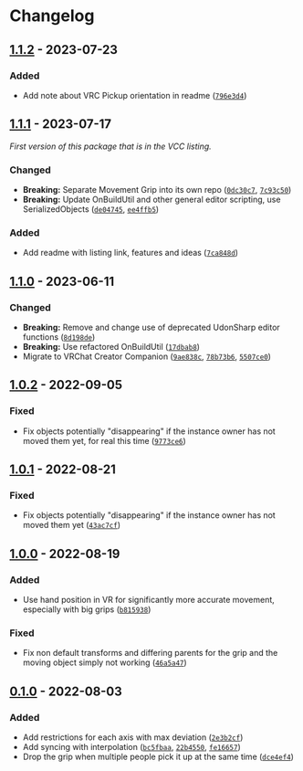 
# Changelog

## [1.1.2] - 2023-07-23

### Added

- Add note about VRC Pickup orientation in readme ([`796e3d4`](https://github.com/JanSharp/VRCMovementGrip/commit/796e3d42d8872a4f349be6979837c900add7a066))

## [1.1.1] - 2023-07-17

_First version of this package that is in the VCC listing._

### Changed

- **Breaking:** Separate Movement Grip into its own repo ([`0dc30c7`](https://github.com/JanSharp/VRCMovementGrip/commit/0dc30c77906e9b66ee903a2bafe7862a27bc3732), [`7c93c50`](https://github.com/JanSharp/VRCMovementGrip/commit/7c93c5024bf6cd02b5e2ee311a6446ef041fd229))
- **Breaking:** Update OnBuildUtil and other general editor scripting, use SerializedObjects ([`de04745`](https://github.com/JanSharp/VRCMovementGrip/commit/de04745880f0ea37345b5fd4e54de94fe7f05368), [`ee4ffb5`](https://github.com/JanSharp/VRCMovementGrip/commit/ee4ffb5ffe6218097cd01b94becc93bafb6ad2ca))

### Added

- Add readme with listing link, features and ideas ([`7ca848d`](https://github.com/JanSharp/VRCMovementGrip/commit/7ca848d23bc00151ad1fb190a63b8b6fcca4bd8a))

## [1.1.0] - 2023-06-11

### Changed

- **Breaking:** Remove and change use of deprecated UdonSharp editor functions ([`8d198de`](https://github.com/JanSharp/VRCMovementGrip/commit/8d198de570fbbcadcefaab08146b802961d3fed3))
- **Breaking:** Use refactored OnBuildUtil ([`17dbab8`](https://github.com/JanSharp/VRCMovementGrip/commit/17dbab84b8bb6bad192d67607a5f45c8cd000356))
- Migrate to VRChat Creator Companion ([`9ae838c`](https://github.com/JanSharp/VRCMovementGrip/commit/9ae838cf1d6280c64c607559fb3ae9967b52bd99), [`78b73b6`](https://github.com/JanSharp/VRCMovementGrip/commit/78b73b6816612602b04daafeb4097351f087c01a), [`5507ce0`](https://github.com/JanSharp/VRCMovementGrip/commit/5507ce07957daf2ae50726105841d1430f5ff085))

## [1.0.2] - 2022-09-05

### Fixed

- Fix objects potentially "disappearing" if the instance owner has not moved them yet, for real this time ([`9773ce6`](https://github.com/JanSharp/VRCMovementGrip/commit/9773ce69737e1eb8d9c0a115b3a8179afcc8ad7b))

## [1.0.1] - 2022-08-21

### Fixed

- Fix objects potentially "disappearing" if the instance owner has not moved them yet ([`43ac7cf`](https://github.com/JanSharp/VRCMovementGrip/commit/43ac7cf16d1ce8807eca6c906209c1ec31524677))

## [1.0.0] - 2022-08-19

### Added

- Use hand position in VR for significantly more accurate movement, especially with big grips ([`b815938`](https://github.com/JanSharp/VRCMovementGrip/commit/b8159381c8f17bee8120250b8023f451fbcd0ebe))

### Fixed

- Fix non default transforms and differing parents for the grip and the moving object simply not working ([`46a5a47`](https://github.com/JanSharp/VRCMovementGrip/commit/46a5a47771e2f9d6ec397463920b506a4480fb42))

## [0.1.0] - 2022-08-03

### Added

- Add restrictions for each axis with max deviation ([`2e3b2cf`](https://github.com/JanSharp/VRCMovementGrip/commit/2e3b2cfdceb99e4ec9f4d5f766d456f2e59f44b5))
- Add syncing with interpolation ([`bc5fbaa`](https://github.com/JanSharp/VRCMovementGrip/commit/bc5fbaa546fb26282f3190f095a9a26858b54ffb), [`22b4550`](https://github.com/JanSharp/VRCMovementGrip/commit/22b455090db7e18b94d6bb3ad15cf6dae6f31a12), [`fe16657`](https://github.com/JanSharp/VRCMovementGrip/commit/fe16657dcab93e45422df4b9249c88f87b42a443))
- Drop the grip when multiple people pick it up at the same time ([`dce4ef4`](https://github.com/JanSharp/VRCMovementGrip/commit/dce4ef47a749ee4d2418cfbba921600f597765ef))

[1.1.2]: https://github.com/JanSharp/VRCMovementGrip/releases/tag/v1.1.2
[1.1.1]: https://github.com/JanSharp/VRCMovementGrip/releases/tag/v1.1.1
[1.1.0]: https://github.com/JanSharp/VRCMovementGrip/releases/tag/MovementGrip_v1.1.0
[1.0.2]: https://github.com/JanSharp/VRCMovementGrip/releases/tag/MovementGrip_v1.0.2
[1.0.1]: https://github.com/JanSharp/VRCMovementGrip/releases/tag/MovementGrip_v1.0.1
[1.0.0]: https://github.com/JanSharp/VRCMovementGrip/releases/tag/MovementGrip_v1.0.0
[0.1.0]: https://github.com/JanSharp/VRCMovementGrip/releases/tag/MovementGrip_v0.1.0
